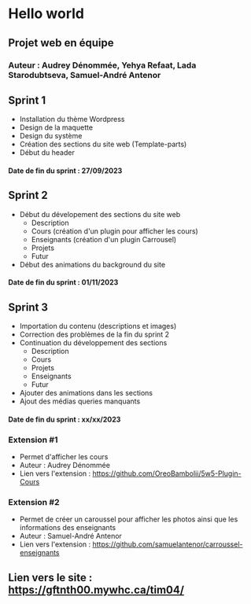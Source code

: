 # Hello world
## Projet web en équipe
### Auteur : Audrey Dénommée, Yehya Refaat, Lada Starodubtseva, Samuel-André Antenor

## Sprint 1
* Installation du thème Wordpress
* Design de la maquette
* Design du système
* Création des sections du site web (Template-parts)
* Début du header
#### Date de fin du sprint : 27/09/2023

## Sprint 2
* Début du dévelopement des sections du site web
  - Description
  - Cours (création d'un plugin pour afficher les cours)
  - Enseignants (création d'un plugin Carrousel)
  - Projets
  - Futur
* Début des animations du background du site
#### Date de fin du sprint : 01/11/2023

## Sprint 3
* Importation du contenu (descriptions et images)
* Correction des problèmes de la fin du sprint 2
* Continuation du développement des sections
  - Description
  - Cours
  - Projets
  - Enseignants
  - Futur
* Ajouter des animations dans les sections
* Ajout des médias queries manquants
#### Date de fin du sprint : xx/xx/2023

### Extension #1
* Permet d'afficher les cours
* Auteur : Audrey Dénommée
* Lien vers l'extension : https://github.com/OreoBambolii/5w5-Plugin-Cours

### Extension #2
* Permet de créer un caroussel pour afficher les photos ainsi que les informations des enseignants
* Auteur : Samuel-André Antenor
* Lien vers l'extension : https://github.com/samuelantenor/carroussel-enseignants

## Lien vers le site : https://gftnth00.mywhc.ca/tim04/
